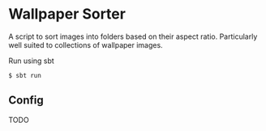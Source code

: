 Wallpaper Sorter
================

A script to sort images into folders based on their aspect ratio. Particularly well suited to collections of wallpaper images.

Run using sbt

```
$ sbt run
```

## Config

TODO
